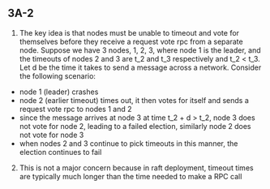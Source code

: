 ## 3A-2

1. The key idea is that nodes must be unable to timeout and vote for themselves before they receive a request vote rpc from a separate node. Suppose we have 3 nodes, 1, 2, 3, where node 1 is the leader, and the timeouts of nodes 2 and 3 are t_2 and t_3 respectively and t_2 < t_3. Let d be the time it takes to send a message across a network. Consider the following scenario:
- node 1 (leader) crashes
- node 2 (earlier timeout) times out, it then votes for itself and sends a request vote rpc to nodes 1 and 2
- since the message arrives at node 3 at time t_2 + d > t_2, node 3 does not vote for node 2, leading to a failed election, similarly node 2 does not vote for node 3
- when nodes 2 and 3 continue to pick timeouts in this manner, the election continues to fail

2. This is not a major concern because in raft deployment, timeout times are typically much longer than the time needed to make a RPC call
